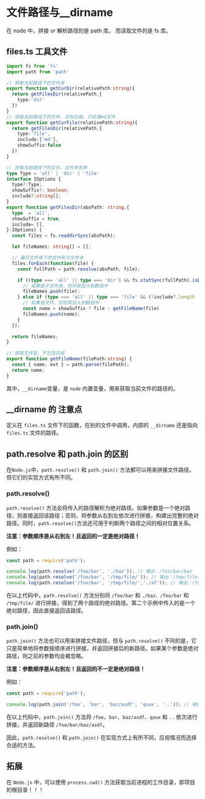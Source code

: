 # 文件路径与__dirname

在 node 中，拼接 or 解析路径的是 path 库。 而读取文件的是 fs 库。

## files.ts 工具文件

```ts
import fs from 'fs'
import path from 'path'

// 获取当前路径下的文件夹
export function getCurDir(relativePath:string){
  return getFilesDir(relativePath,{
    type:'dir'
  })
}
// 获取当前路径下的文件，没有后缀，只处理md文件
export function getCurFile(relativePath:string){
  return getFilesDir(relativePath,{
    type:'file',
    include:['md'],
    showSuffix:false
  })
}

// 获取当前路径下的文件、文件夹名称
type Type = 'all' | 'dir' | 'file'
interface IOptions {
  type?:Type;
  showSuffix?: boolean;
  include?:string[];
}
export function getFilesDir(absPath: string,{
  type  = 'all',
  showSuffix = true,
  include= [],
}:IOptions) {
  const files = fs.readdirSync(absPath);

  let fileNames: string[] = [];

  // 遍历文件夹下的文件和子文件夹
  files.forEach(function(file) {
    const fullPath = path.resolve(absPath, file);

    if ((type === 'all' || type === 'dir') && fs.statSync(fullPath).isDirectory()) {
      // 如果是子文件夹，则将其加入到数组中
      fileNames.push(file);
    } else if (type === 'all' || type === 'file' && (!include?.length || include.some(suffix => file.includes(suffix)))) {
      // 如果是文件，则将其加入到数组中
      const name = showSuffix ? file : getFileName(file)
      fileNames.push(name);
    }
  });

  return fileNames;
}

// 获取文件名，不包含后缀
export function getFileName(filePath:string) {
  const { name, ext } = path.parse(filePath);
  return name;
}

```

其中，`__dirname`变量，是 `node` 内置变量，用来获取当前文件的路径的。

## __dirname 的 注意点

定义在 `files.ts` 文件下的函数，在别的文件中调用，内部的 `__dirname` 还是指向 `files.ts` 文件的路径。

## path.resolve 和 path.join 的区别

在`Node.js`中，`path.resolve()` 和 `path.join()` 方法都可以用来拼接文件路径，但它们的实现方式有所不同。

### path.resolve()

`path.resolve()` 方法会将传入的路径解析为绝对路径。如果参数是一个绝对路径，则直接返回该路径；否则，将参数从右到左依次进行拼接，构建出完整的绝对路径。同时，`path.resolve()`方法还可用于判断两个路径之间的相对位置关系。

**注意：参数顺序是从右到左！且返回的一定是绝对路径！**

例如：

```javascript
const path = require('path');

console.log(path.resolve('/foo/bar', './baz')); // 输出：/foo/bar/baz
console.log(path.resolve('/foo/bar', '/tmp/file/')); // 输出：/tmp/file
console.log(path.resolve('/foo/bar', '/tmp/file/','./af')); // 输出：/tmp/file/af
```

在以上代码中，`path.resolve()` 方法分别将 `/foo/bar` 和 `./baz、/foo/bar` 和 `/tmp/file/` 进行拼接，得到了两个路径的绝对路径。第二个示例中传入的是一个绝对路径，因此直接返回该路径。

### path.join()

`path.join()` 方法也可以用来拼接文件路径，但与 `path.resolve()` 不同的是，它只是简单地将参数按顺序进行拼接，并返回拼接后的新路径。如果某个参数是绝对路径，则之前的参数均会被忽略。

**注意：参数顺序是从右到左！且返回的不一定是绝对路径！**

例如：

```javascript
const path = require('path');

console.log(path.join('/foo', 'bar', 'baz/asdf', 'quux', '..')); // 输出：/foo/bar/baz/asdf
```

在以上代码中，`path.join()` 方法将 `/foo`、`bar`、`baz/asdf`、`quux` 和 `..` 依次进行拼接，并返回新路径 `/foo/bar/baz/asdf`。

因此，`path.resolve()` 和 `path.join()` 在实现方式上有所不同，应视情况而选择合适的方法。

## 拓展

在 `Node.js` 中，可以使用 `process.cwd()` 方法获取当前进程的工作目录，即项目的根目录！！！


